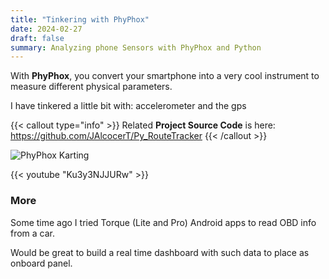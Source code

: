 ```yaml
---
title: "Tinkering with PhyPhox"
date: 2024-02-27
draft: false
summary: Analyzing phone Sensors with PhyPhox and Python
---
```


With **PhyPhox**, you convert your smartphone into a very cool instrument to measure different physical parameters.

I have tinkered a little bit with: accelerometer and the gps

{{< callout type="info" >}}
Related **Project Source Code** is here: <https://github.com/JAlcocerT/Py_RouteTracker>
{{< /callout >}}


![PhyPhox Karting](/blog_img/IMG_20240302_132540.jpg)

{{< youtube "Ku3y3NJJURw" >}}

### More

Some time ago I tried Torque (Lite and Pro) Android apps to read OBD info from a car.

Would be great to build a real time dashboard with such data to place as onboard panel.